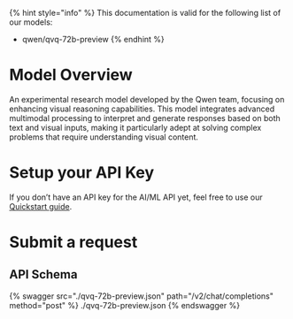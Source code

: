 [#references:start]: <> ({ "template": "openapi" })
{% hint style="info" %}
This documentation is valid for the following list of our models:
* qwen/qvq-72b-preview
{% endhint %}

# Model Overview
An experimental research model developed by the Qwen team, focusing on enhancing visual reasoning capabilities. This model integrates advanced multimodal processing to interpret and generate responses based on both text and visual inputs, making it particularly adept at solving complex problems that require understanding visual content.

# Setup your API Key
If you don’t have an API key for the AI/ML API yet, feel free to use our [Quickstart guide](https://docs.aimlapi.com/quickstart/setting-up).

# Submit a request
## API Schema
{% swagger src="./qvq-72b-preview.json" path="/v2/chat/completions" method="post" %}
./qvq-72b-preview.json
{% endswagger %}

[#references:end]: <> ({})
